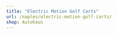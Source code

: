 ```yaml
---
title: "Electric Motion Golf Carts"
url: /naples/electric-motion-golf-carts/
shop: Autohaus
---
```

